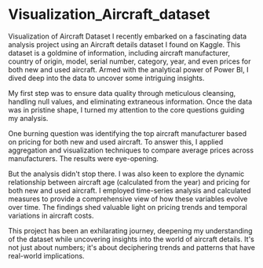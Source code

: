 # Visualization_Aircraft_dataset
Visualization of Aircraft Dataset
I recently embarked on a fascinating data analysis project using an Aircraft details dataset I found on Kaggle. This dataset is a goldmine of information, including aircraft manufacturer, country of origin, model, serial number, category, year, and even prices for both new and used aircraft. Armed with the analytical power of Power BI, I dived deep into the data to uncover some intriguing insights.

My first step was to ensure data quality through meticulous cleansing, handling null values, and eliminating extraneous information. Once the data was in pristine shape, I turned my attention to the core questions guiding my analysis.

One burning question was identifying the top aircraft manufacturer based on pricing for both new and used aircraft. To answer this, I applied aggregation and visualization techniques to compare average prices across manufacturers. The results were eye-opening.

But the analysis didn't stop there. I was also keen to explore the dynamic relationship between aircraft age (calculated from the year) and pricing for both new and used aircraft. I employed time-series analysis and calculated measures to provide a comprehensive view of how these variables evolve over time. The findings shed valuable light on pricing trends and temporal variations in aircraft costs.

This project has been an exhilarating journey, deepening my understanding of the dataset while uncovering insights into the world of aircraft details. It's not just about numbers; it's about deciphering trends and patterns that have real-world implications.
